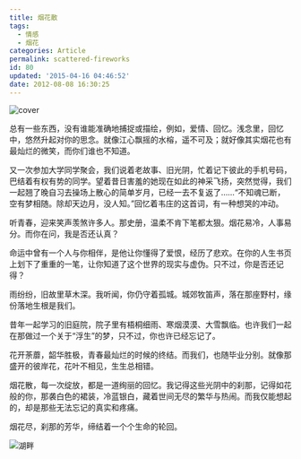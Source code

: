```yaml
---
title: 烟花散
tags:
  - 情感
  - 烟花
categories: Article
permalink: scattered-fireworks
id: 80
updated: '2015-04-16 04:46:52'
date: 2012-08-08 16:30:25
---
```


![cover](https://cat.yufan.me/cats/010931eOJ.jpg)

总有一些东西，没有谁能准确地捕捉或描绘，例如，爱情、回忆。浅念里，回忆中，悠然升起对你的思念。就像江心飘摇的水榕，遥不可及；就好像其实烟花也有最灿烂的微笑，而你们谁也不知道。

<!--more-->

又一次参加大学同学聚会，我们说着老故事、旧光阴，忙着记下彼此的手机号码，巴结着有权有势的同学。望着昔日害羞的她现在如此的神采飞扬，突然觉得，我们一起翘了晚自习去操场上散心的简单岁月，已经一去不复返了……“不知魂已断，空有梦相随。除却天边月，没人知。”回忆着韦庄的这首词，有一种想哭的冲动。

听青春，迎来笑声羡煞许多人。那史册，温柔不肯下笔都太狠。烟花易冷，人事易分。而你在问，我是否还认真？

命运中曾有一个人与你相伴，是他让你懂得了爱恨，经历了悲欢。在你的人生书页上划下了重重的一笔，让你知道了这个世界的现实与虚伪。只不过，你是否还记得？

雨纷纷，旧故里草木深。我听闻，你仍守着孤城。城郊牧笛声，落在那座野村，缘份落地生根是我们。

昔年一起学习的旧庭院，院子里有梧桐细雨、寒烟漠漠、大雪飘临。也许我们一起在那做过一个关于“浮生”的梦，只不过，你也许已经忘记了。

花开荼蘼，韶华胜极，青春最灿烂的时候的终结。而我们，也随毕业分别。就像那盛开的彼岸花，花叶不相见，生生总相错。

烟花散，每一次绽放，都是一道绚丽的回忆。我记得这些光阴中的刹那，记得如花般的你，那袭白色的裙装，冷蓝银白，藏着世间无尽的繁华与热闹。而我仅能想起的，却是那些无法忘记的真实和疼痛。

烟花尽，刹那的芳华，缔结着一个个生命的轮回。

![湖畔](https://cat.yufan.me/cats/0109313be.jpg)
